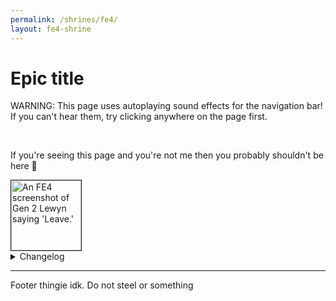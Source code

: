 ```yaml
---
permalink: /shrines/fe4/
layout: fe4-shrine
---
```

# Epic title

WARNING: This page uses autoplaying sound effects for the navigation bar! If you can't hear them, try clicking anywhere on the page first.

<br>

If you're seeing this page and you're not me then you probably shouldn't be here 🔫

<img src="https://pbs.twimg.com/media/DmWuDhjV4AEOBRg.jpg" alt="An FE4 screenshot of Gen 2 Lewyn saying 'Leave.'" style="height: 8em; border: 1px solid">

<details>
    <summary>Changelog</summary>
    <ul>
        <li>8/4/24 - Changed the hand icon to the actual one used in-game and readjusted the positioning to fic it</li>
        <li>5/4/24 - Posted on a hidden page to see how it looks on mobile (IT LOOKS FUCKING GREAT LET'S GOOOO)</li>
        <li>4/4/24 - Added animation and sound on the navbar, using a placeholder img for now</li>
        <li>3/4/24 - Styled the navbar to match the in-game actions menu, making the shadow was AWFUL</li>
        <li>2/4/24 - Styled the main content to match the in-game dialogue boxes, it looks surprisingly nice for a pattern you'd see at your grandma's house</li>
        <li>1/4/24 - Switched font to Pixel Operator and gave it a shadow to simulate a border because the stroke property fills it and since this is a thin font it gets "consumed". Can't make the shadow thicker without it looking like ass tho</li>
        <ul>
            <li>Edit: I MADE IT THICKER BUT NOW IT'S TOO THICK AND I HATE IT BUT WHOOOO MORE ACCURACY HELL YEAH!!!!!!!</li>
            <li>Edit 2: nvm I hated it too much</li>
        </ul>
        <li>21/3/24 - Added a papyrus texture? Idk what I'm doing</li>
    </ul>
</details>

***

Footer thingie idk. Do not steel or something